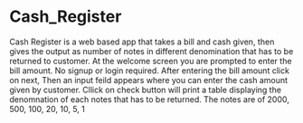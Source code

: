 # Cash_Register
Cash Register is a web based app that takes a bill and cash given, then gives the output as number of notes in different denomination that has to be returned to customer.
At the welcome screen you are prompted to enter the bill amount.
No signup or login required.
After entering the bill amount click on next,
Then an input feild appears where you can enter the cash amount given by customer.
Cllick on check button will print a table displaying the denomnation of each notes that has to be returned.
The notes are of 2000, 500, 100, 20, 10, 5, 1
